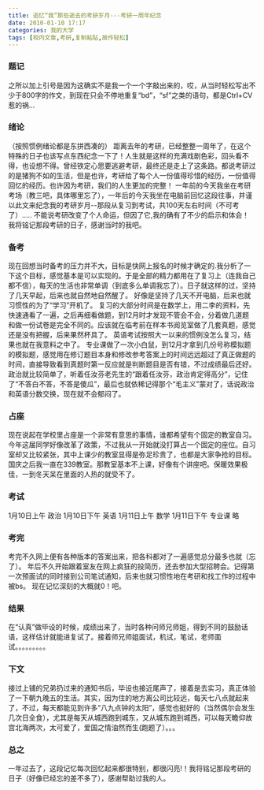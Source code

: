 ```yaml
---
title: 追忆“我”那些逝去的考研岁月---考研一周年纪念
date: 2010-01-10 17:17
categories: 我的大学
tags: [校内文章,考研,复制粘贴,故作轻松]
---
```


### 题记

之所以加上引号是因为这确实不是我一个一个字敲出来的，哎，从当时轻松写出不少于800字的作文，到现在只会不停地重复“bd”，“sf”之类的语句，都是Ctrl+CV惹的祸...
### 绪论

（按照惯例绪论都是东拼西凑的）
距离去年的考研，已经整整一周年了，在这个特殊的日子也该写点东西纪念一下了！人生就是这样的充满戏剧色彩，回头看不得，也设想不得。曾经铁定心思要逃避考研，最终还是走上了这条路。都说考研过的是猪狗不如的生活，但是也许，考研给了每个人一份值得珍惜的经历，一份值得回忆的经历。也许因为考研，我们的人生更加的完整！
一年前的今天我坐在考研考场（教三吧，具体哪里忘了），一年后的今天我坐在电脑前回忆这段往事，并谨以此文来纪念我的考研岁月--那段从复习到考试，共100天左右时间（不可考了）..... 不能说考研改变了个人命运，但因了它,我的确有了不少的启示和体会！我将铭记那段考研的日子，感谢当时的我吧。 
### 备考

现在回想当时备考的压力并不大，目标是快网上报名的时候才确定的.我分析了一下这个目标，感觉基本是可以实现的。于是全部的精力都用在了复习上（连我自己都不信），每天的生活也非常单调（到底多么单调我忘了）。日子就这样的过，坚持了几天早起，后来也就自然地自然醒了。 好像是坚持了几天不开电脑，后来也就习惯性的为了“学习”开机了。
复习的大部分时间是在数学上，用二李的资料，先快速通看了一遍，之后再细看做题，到12月时才发现不管会不会，分着做几道题和做一份试卷是完全不同的。应该就在临考前在样本书阅览室做了几套真题，感觉还是没有把握，后来果然杯具了。 
英语考试按照大一以来的惯例没怎么复习，结果也就在我意料之中了。 
专业课做了一次小白鼠，到12月才拿到几份号称模拟题的模拟题，感觉用在修订题目本身和修改参考答案上的时间远远超过了真正做题的时间，直接导致看到真题时第一反应就是判断题目是否有错，不过成绩最后还好。 
政治就比较简单了，听着任汝芬老先生的“跟着任汝芬，政治肯定得高分”，记住了“不答白不答，不答是傻瓜”，最后也就依稀记得那个“毛主义”蒙对了，话说政治和英语分数交换，现在就不会郁闷了。
### 占座

现在说起在学校里占座是一个非常有意思的事情，谁都希望有个固定的教室自习。今年这届同学好像改革了政策，不过我从一开始就没打算占一个固定的座位。自习室却又比较紧张，其中上课少的教室显得是弥足珍贵了，也都是大家争抢的目标。国庆之后我一直在339教室。那教室基本不上课，好像有个讲座吧。保暖效果极佳，一到冬天呆在里面的人热的就受不了。
### 考试

1月10日上午 政治
1月10日下午 英语
1月11日上午 数学
1月11日下午 专业课
 略
### 考完

 考完不久网上便有各种版本的答案出来，把各科都对了一遍感觉总分最多也就（忘了）。 年后不久开始跟着室友在网上疯狂的投简历，还去参加大型招聘会。记得第一次预面试的同时接到公司笔试通知，后来也就习惯性地在考研和找工作的过程中被bs。 现在记忆深刻的大概就0！吧。 
### 结果

 在“认真”做毕设的时候，成绩出来了，当时各种问师兄师姐，得到不同的鼓励话语，这样估计就能进复试了。接着师兄师姐面试，机试，笔试，老师面试。。。。。。。。。
### 下文

 接过上铺的兄弟扔过来的通知书后，毕设也接近尾声了，接着是去实习，真正体验了一下朝九晚五的生活。其实，因为住的地方离公司比较远，每天七八点就起来了，不过，每天都能见到许多“八九点钟的太阳”，感觉也挺好的（当然偶尔会发生几次日全食），尤其是每天从城西跑到城东，又从城东跑到城西，可以每天瞻仰故宫北海两次，太可爱了，爱国之情油然而生(跑题了）。。。
### 总之

一年过去了，这段记忆每次回忆起来都很特别，都很闪亮!！我将铭记那段考研的日子（好像已经忘的差不多了），感谢帮助过我的人。
